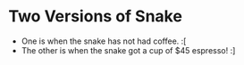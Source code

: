 # Two Versions of Snake
- One is when the snake has not had coffee. :[
- The other is when the snake got a cup of $45 espresso! :]
